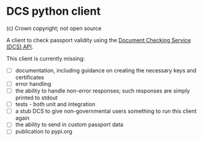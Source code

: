 # DCS python client

(c) Crown copyright; not open source

A client to check passport validity using the [Document Checking Service (DCS) API](https://dcs-pilot-docs.cloudapps.digital/message-flow/#message-flow).

This client is currently missing:

- [ ] documentation, including guidance on creating the necessary keys and certificates
- [ ] error handling
- [ ] the ability to handle non-error responses; such responses are simply printed to stdout
- [ ] tests - both unit and integration
- [ ] a stub DCS to give non-governmental users something to run this client again
- [ ] the ability to send in custom passport data
- [ ] publication to pypi.org
